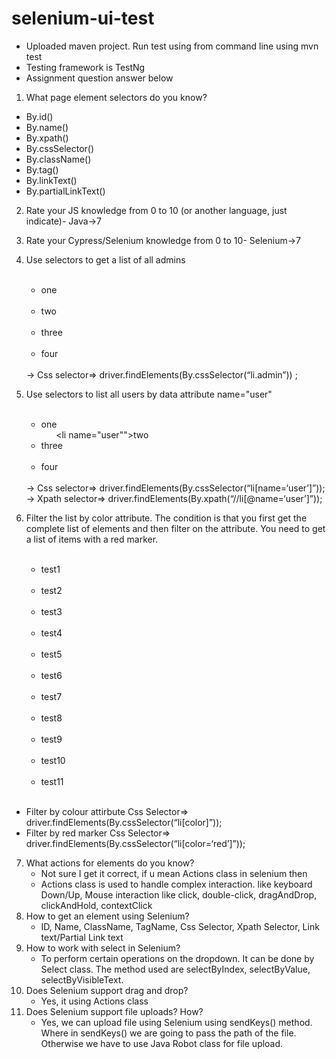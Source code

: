 # selenium-ui-test
- Uploaded maven project. Run test using from command line using mvn test
- Testing framework is TestNg
- Assignment question answer below

1. What page element selectors do you know?
- By.id(<locator>)
- By.name(<locator>)
- By.xpath(<locator>)
- By.cssSelector(<locator>)
- By.className(<locator>)
- By.tag(<locator>)
- By.linkText(<locator>)
- By.partialLinkText(<locator>)

2. Rate your JS knowledge from 0 to 10 (or another language, just indicate)- Java->7
4. Rate your Cypress/Selenium knowledge from 0 to 10- Selenium->7
5. Use selectors to get a list of all admins  <ul class="users_list"> 
    		<li class="admin">one</li>
     		<li class="user">two</li>
     		<li class="admin">three</li>
     		<li class="user">four</li>
   	</ul>
	-> Css selector=> driver.findElements(By.cssSelector(“li.admin”)) ;

5.  Use selectors to list all users by data attribute name="user" <ul class="users_list"> 
    		<li class="admin">one</li>
     		<li name="user"">two</li>
     		<li class="admin">three</li>
     		<li name="user">four</li>
   	</ul>
  -> Css selector=> driver.findElements(By.cssSelector(“li[name=‘user’]”));
  -> Xpath selector=> driver.findElements(By.xpath(“//li[@name=‘user’]”));

6. Filter the list by color attribute. The condition is that you first get the complete list of elements and then filter on the attribute. You need to get a list of items with a red marker. <ul class="users_list"> 
    		<li class="user" color=”red”>test1</li>
     		<li class="user" color=”green”>test2</li>
     		<li class="user" color=”red”>test3</li>
     		<li class="user" color=”green”>test4</li>
     		<li class="user" color=”red”>test5</li>
     		<li class="user" color=”green”>test6</li>
     		<li class="user" color=”green”>test7</li>
    		<li class="user" color=”red”>test8</li>
     		<li class="user" color=”green”>test9</li>
     		<li class="user" color=”red”>test10</li>
     		<li class="user" color=”green”>test11</li>
   	</ul>

  - Filter by colour attirbute Css Selector=> driver.findElements(By.cssSelector(“li[color]”));
  - Filter by red marker Css Selector=> driver.findElements(By.cssSelector(“li[color=‘red’]”));

7. What actions for elements do you know?
   - Not sure I get it correct, if u mean Actions class in selenium then
    - Actions class is used to handle complex interaction. like keyboard Down/Up, Mouse interaction like click, double-click, dragAndDrop, clickAndHold, contextClick
8. How to get an element using Selenium? 
    - ID, Name, ClassName, TagName, Css Selector, Xpath Selector, Link text/Partial Link text 
9. How to work with select in Selenium?
    - To perform certain operations on the dropdown. It can be done by Select class. The method used are selectByIndex, selectByValue, selectByVisibleText. 
10. Does Selenium support drag and drop?
    - Yes, it using Actions class
11. Does Selenium support file uploads? How?
    - Yes, we can upload file using Selenium using sendKeys() method. Where in sendKeys() we are going to pass the path of the file. Otherwise we have to use Java Robot class for file upload.
